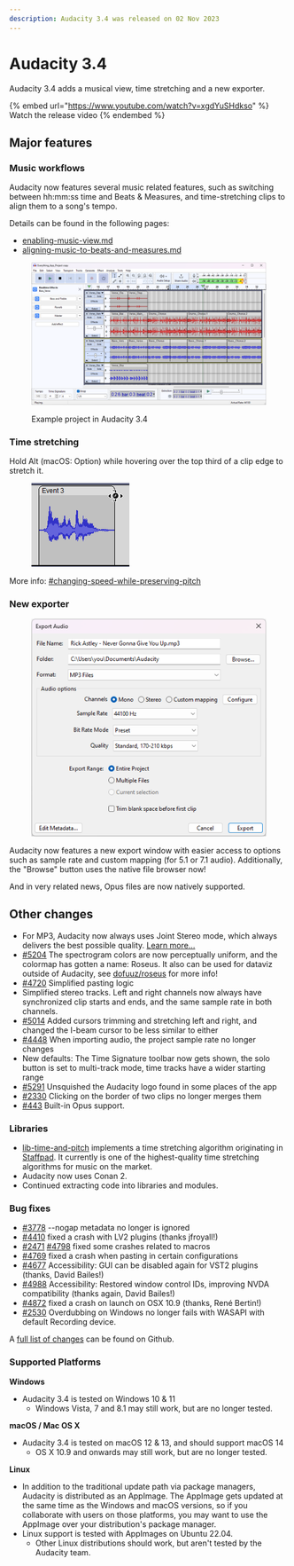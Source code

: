 ```yaml
---
description: Audacity 3.4 was released on 02 Nov 2023
---
```


# Audacity 3.4

Audacity 3.4 adds a musical view, time stretching and a new exporter.

{% embed url="https://www.youtube.com/watch?v=xgdYuSHdkso" %}
Watch the release video
{% endembed %}

## Major features

### Music workflows

Audacity now features several music related features, such as switching between hh:mm:ss time and Beats & Measures, and time-stretching clips to align them to a song's tempo.&#x20;

Details can be found in the following pages:

* [enabling-music-view.md](../../music/enabling-music-view.md "mention")
* [aligning-music-to-beats-and-measures.md](../../music/aligning-music-to-beats-and-measures.md "mention")

<figure><img src="../../.gitbook/assets/Audacity 3.4 project demo.png" alt=""><figcaption><p>Example project in Audacity 3.4</p></figcaption></figure>

### Time stretching

Hold Alt (macOS: Option) while hovering over the top third of a clip edge to stretch it.&#x20;

<figure><img src="../../.gitbook/assets/clip stretch.png" alt=""><figcaption></figcaption></figure>

More info: [#changing-speed-while-preserving-pitch](../../audio-editing/speeding-up-and-slowing-down-audio.md#changing-speed-while-preserving-pitch "mention")

### New exporter

<figure><img src="../../.gitbook/assets/export-mp3.png" alt=""><figcaption></figcaption></figure>

Audacity now features a new export window with easier access to options such as sample rate and custom mapping (for 5.1 or 7.1 audio). Additionally, the "Browse" button uses the native file browser now!

And in very related news, Opus files are now natively supported.

## Other changes

* For MP3, Audacity now always uses Joint Stereo mode, which always delivers the best possible quality. [Learn more...](https://github.com/audacity/audacity/discussions/4940)
* &#x20;[#5204](https://github.com/audacity/audacity/pull/5204) The spectrogram colors are now perceptually uniform, and the colormap has gotten a name: Roseus. It also can be used for dataviz outside of Audacity, see [dofuuz/roseus](https://github.com/dofuuz/roseus) for more info!
* &#x20;[#4720](https://github.com/audacity/audacity/issues/4720) Simplified pasting logic
* Simplified stereo tracks. Left and right channels now always have synchronized clip starts and ends, and the same sample rate in both channels.&#x20;
* &#x20;[#5014](https://github.com/audacity/audacity/pull/5014) Added cursors trimming and stretching left and right, and changed the I-beam cursor to be less similar to either
* &#x20;[#4448](https://github.com/audacity/audacity/issues/4448) When importing audio, the project sample rate no longer changes
* New defaults: The Time Signature toolbar now gets shown, the solo button is set to multi-track mode, time tracks have a wider starting range
* [#5291](https://github.com/audacity/audacity/pull/5291) Unsquished the Audacity logo found in some places of the app
* [#2330](https://github.com/audacity/audacity/issues/2330) Clicking on the border of two clips no longer merges them
* [#443](https://github.com/audacity/audacity/issues/443) Built-in Opus support.

### Libraries

* [lib-time-and-pitch](https://github.com/audacity/audacity/tree/e4bc052201eb0e6e22956cb6426e88661713c6d6/libraries/lib-time-and-pitch) implements a time stretching algorithm originating in [Staffpad](https://www.staffpad.net/). It currently is one of the highest-quality time stretching algorithms for music on the market.
* Audacity now uses Conan 2.
* Continued extracting code into libraries and modules.

### Bug fixes

* &#x20;[#3778](https://github.com/audacity/audacity/issues/3778) --nogap metadata no longer is ignored
* &#x20;[#4410](https://github.com/audacity/audacity/issues/4410) fixed a crash with LV2 plugins (thanks jfroyall!)
* &#x20;[#2471](https://github.com/audacity/audacity/issues/2471) [#4798](https://github.com/audacity/audacity/issues/4798) fixed some crashes related to macros
* &#x20;[#4769](https://github.com/audacity/audacity/issues/4769) fixed a crash when pasting in certain configurations
* &#x20;[#4677](https://github.com/audacity/audacity/issues/4677) Accessibility: GUI can be disabled again for VST2 plugins (thanks, David Bailes!)
* &#x20;[#4988](https://github.com/audacity/audacity/issues/4988) Accessibility: Restored window control IDs, improving NVDA compatibility (thanks again, David Bailes!)
* &#x20;[#4872](https://github.com/audacity/audacity/issues/4872) fixed a crash on launch on OSX 10.9 (thanks, René Bertin!)
* &#x20;[#2530](https://github.com/audacity/audacity/issues/2530) Overdubbing on Windows no longer fails with WASAPI with default Recording device.

A [full list of changes](https://github.com/audacity/audacity/milestone/16?closed=1) can be found on Github.

### Supported Platforms

**Windows**

* Audacity 3.4 is tested on Windows 10 & 11
  * Windows Vista, 7 and 8.1 may still work, but are no longer tested.

**macOS / Mac OS X**

* Audacity 3.4 is tested on macOS 12 & 13, and should support macOS 14
  * OS X 10.9 and onwards may still work, but are no longer tested.

**Linux**

* In addition to the traditional update path via package managers, Audacity is distributed as an AppImage. The AppImage gets updated at the same time as the Windows and macOS versions, so if you collaborate with users on those platforms, you may want to use the AppImage over your distribution's package manager.
* Linux support is tested with AppImages on Ubuntu 22.04.
  * Other Linux distributions should work, but aren't tested by the Audacity team.

